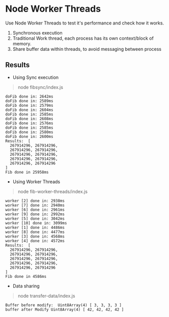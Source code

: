 # Node Worker Threads

Use Node Worker Threads to test it's performance and check how it works.

1. Synchronous execution
1. Traditional Work thread, each process has its own context/block of memory.
1. Share buffer data within threads, to avoid messaging between process

## Results

- Using Sync execution

> node fibsync/index.js
``` 
doFib done in: 2642ms
doFib done in: 2589ms
doFib done in: 2579ms
doFib done in: 2604ms
doFib done in: 2585ms
doFib done in: 2608ms
doFib done in: 2576ms
doFib done in: 2585ms
doFib done in: 2580ms
doFib done in: 2600ms
Results:  [
  267914296, 267914296,
  267914296, 267914296,
  267914296, 267914296,
  267914296, 267914296,
  267914296, 267914296
]
Fib done in 25958ms
``` 

- Using Worker Threads

> node fib-worker-threads/index.js 
``` 
worker [2] done in: 2938ms
worker [7] done in: 2940ms
worker [6] done in: 2961ms
worker [9] done in: 2992ms
worker [5] done in: 3042ms
worker [10] done in: 3099ms
worker [1] done in: 4486ms
worker [8] done in: 4477ms
worker [3] done in: 4568ms
worker [4] done in: 4572ms
Results:  [
  267914296, 267914296,
  267914296, 267914296,
  267914296, 267914296,
  267914296, 267914296,
  267914296, 267914296
]
Fib done in 4586ms
``` 

- Data sharing
> node transfer-data/index.js  
``` 
Buffer before modify:  Uint8Array(4) [ 3, 3, 3, 3 ]
buffer after Modify Uint8Array(4) [ 42, 42, 42, 42 ]
``` 